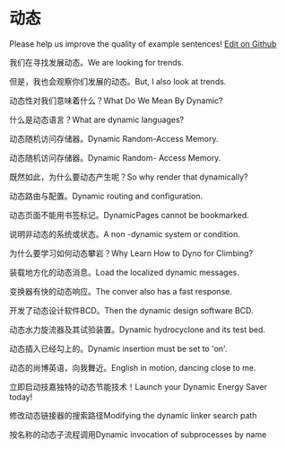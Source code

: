 # 动态

Please help us improve the quality of example sentences! [Edit on Github](https://github.com/jiyushe/jiyu-example-sentence-source/blob/main/chinese/dongtai.md)

<p><span class="chinese">我们在寻找发展动态。</span><span class="english">We are looking for trends.</span></p>

<p><span class="chinese">但是，我也会观察你们发展的动态。</span><span class="english">But, I also look at trends.</span></p>

<p><span class="chinese">动态性对我们意味着什么？</span><span class="english">What Do We Mean By Dynamic?</span></p>

<p><span class="chinese">什么是动态语言？</span><span class="english">What are dynamic languages?</span></p>

<p><span class="chinese">动态随机访问存储器。</span><span class="english">Dynamic Random-Access Memory.</span></p>

<p><span class="chinese">动态随机访问存储器。</span><span class="english">Dynamic Random- Access Memory.</span></p>

<p><span class="chinese">既然如此，为什么要动态产生呢？</span><span class="english">So why render that dynamically?</span></p>

<p><span class="chinese">动态路由与配置。</span><span class="english">Dynamic routing and configuration.</span></p>

<p><span class="chinese">动态页面不能用书签标记。</span><span class="english">DynamicPages cannot be bookmarked.</span></p>

<p><span class="chinese">说明非动态的系统或状态。</span><span class="english">A non -dynamic system or condition.</span></p>

<p><span class="chinese">为什么要学习如何动态攀岩？</span><span class="english">Why Learn How to Dyno for Climbing?</span></p>

<p><span class="chinese">装载地方化的动态消息。</span><span class="english">Load the localized dynamic messages.</span></p>

<p><span class="chinese">变换器有快的动态响应。</span><span class="english">The conver also has a fast response.</span></p>

<p><span class="chinese">开发了动态设计软件BCD。</span><span class="english">Then the dynamic design software BCD.</span></p>

<p><span class="chinese">动态水力旋流器及其试验装置。</span><span class="english">Dynamic hydrocyclone and its test bed.</span></p>

<p><span class="chinese">动态插入已经勾上的。</span><span class="english">Dynamic insertion must be set to 'on'.</span></p>

<p><span class="chinese">动态的尚博英语，向我舞近。</span><span class="english">English in motion, dancing close to me.</span></p>

<p><span class="chinese">立即启动技嘉独特的动态节能技术！</span><span class="english">Launch your Dynamic Energy Saver today!</span></p>

<p><span class="chinese">修改动态链接器的搜索路径</span><span class="english">Modifying the dynamic linker search path</span></p>

<p><span class="chinese">按名称的动态子流程调用</span><span class="english">Dynamic invocation of subprocesses by name</span></p>

